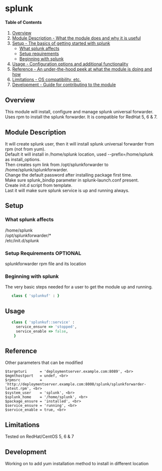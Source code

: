 # splunk

#### Table of Contents

1. [Overview](#overview)
2. [Module Description - What the module does and why it is useful](#module-description)
3. [Setup - The basics of getting started with splunk](#setup)
    * [What splunk affects](#what-splunk-affects)
    * [Setup requirements](#setup-requirements)
    * [Beginning with splunk](#beginning-with-splunk)
4. [Usage - Configuration options and additional functionality](#usage)
5. [Reference - An under-the-hood peek at what the module is doing and how](#reference)
5. [Limitations - OS compatibility, etc.](#limitations)
6. [Development - Guide for contributing to the module](#development)

## Overview

This module will install, configure and manage splunk universal forwarder. Uses rpm to install the splunk forwarder.
It is compatible for RedHat 5, 6 & 7. 

## Module Description

It will create splunk user, then it will install splunk universal forwarder from rpm (not from yum). <br>
Default it will install in /home/splunk location, used --prefix=/home/splunk as install_options. <br>
Then creates sym link from /opt/splunkforwarder to /home/splunk/splunkforwarder. <br>
Change the default password after installing package first time. <br>
Make sure splunk_bindip parameter in splunk-launch.conf present. <br>
Create init.d script from template. <br>
Last it will make sure splunk service is up and running always. <br>

## Setup

### What splunk affects

/home/splunk <br>
/opt/splunkforwarder/* <br>
/etc/init.d/splunk <br>

### Setup Requirements **OPTIONAL**

splunkforwarder rpm file and its location

### Beginning with splunk

The very basic steps needed for a user to get the module up and running.
```ruby
   class { 'splunkuf' : }
```
## Usage

```ruby
   class { 'splunkuf::service' :
     service_ensure => 'stopped',
     service_enable => false,
    }
```
## Reference

Other parameters that can be modified
  ```
  $targeturi      = 'deploymentserver.example.com:8089', <br>
  $mgmthostport   = undef, <br>
  $rpmsrc         = 'http://deploymentserver.example.com:8000/splunk/splunkforwarder-latest.rpm', <br>
  $system_user    = 'splunk', <br>
  $splunk_home    = '/home/splunk', <br> 
  $package_ensure = 'installed', <br>
  $service_ensure = 'running', <br>
  $service_enable = true, <br>
```
## Limitations

Tested on RedHat/CentOS 5, 6 & 7

## Development

Working on to add yum installation method to install in different location


